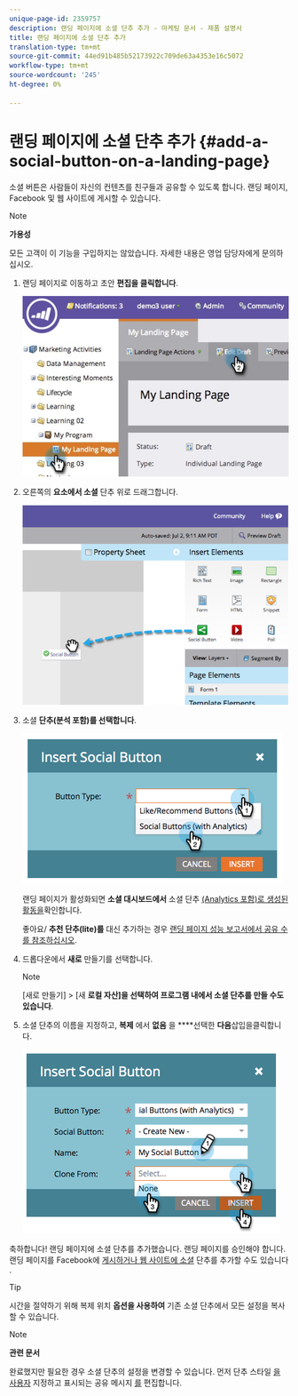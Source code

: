 ```yaml
---
unique-page-id: 2359757
description: 랜딩 페이지에 소셜 단추 추가 - 마케팅 문서 - 제품 설명서
title: 랜딩 페이지에 소셜 단추 추가
translation-type: tm+mt
source-git-commit: 44ed91b485b52173922c709de63a4353e16c5072
workflow-type: tm+mt
source-wordcount: '245'
ht-degree: 0%

---
```



# 랜딩 페이지에 소셜 단추 추가 {#add-a-social-button-on-a-landing-page}

소셜 버튼은 사람들이 자신의 컨텐츠를 친구들과 공유할 수 있도록 합니다. 랜딩 페이지, Facebook 및 웹 사이트에 게시할 수 있습니다.

>[!NOTE]
>
>**가용성**
>
>모든 고객이 이 기능을 구입하지는 않았습니다. 자세한 내용은 영업 담당자에게 문의하십시오.

1. 랜딩 페이지로 이동하고 초안 **편집을 클릭합니다**.

   ![](assets/landingpageeditdraft.jpg)

1. 오른쪽의 **요소에서 소셜** 단추 위로 드래그합니다.

   ![](assets/image2014-9-17-10-3a35-3a6.png)

1. 소셜 **단추(분석 포함)를 선택합니다**.

   ![](assets/image2014-9-17-10-3a35-3a13.png)

   랜딩 페이지가 활성화되면 **소셜 대시보드에서** 소셜 단추 [(Analytics 포함)로 생성된 활동을](view-social-performance.md)확인합니다.

   좋아요/ **추천 단추(lite)를** 대신 추가하는 경우 [랜딩 페이지 성능 보고서에서 공유 수를 참조하십시오](../../../../product-docs/demand-generation/landing-pages/understanding-landing-pages/landing-page-performance-report.md).

1. 드롭다운에서 **새로** 만들기를 선택합니다.

   >[!NOTE]
   >
   >[새로 만들기] > [새 **로컬 자산]을 선택하여 프로그램 내에서 소셜 단추를 만들 수도 있습니다**.

1. 소셜 단추의 이름을 지정하고, **복제** 에서 **없음** 을 ****&#x200B;선택한 **다음**&#x200B;삽입을클릭합니다.

   ![](assets/image2014-9-17-10-3a35-3a26.png)

축하합니다! 랜딩 페이지에 소셜 단추를 추가했습니다. 랜딩 페이지를 승인해야 합니다. 랜딩 페이지를 Facebook에 [게시하거나 웹 사이트에 소셜](../../../../product-docs/demand-generation/facebook/publish-landing-pages-to-facebook.md) 단추를 추가할 수도 있습니다 [](deploy-social-on-your-website.md).

>[!TIP]
>
>시간을 절약하기 위해 복제 위치 **옵션을 사용하여** 기존 소셜 단추에서 모든 설정을 복사할 수 있습니다.

>[!NOTE]
>
>**관련 문서**
>
>완료했지만 필요한 경우 소셜 단추의 설정을 변경할 수 있습니다. 먼저 단추 스타일 [을 사용자](../../../../product-docs/demand-generation/social/configuring-social-actions/customize-social-app-button.md) 지정하고 표시되는 공유 메시지 [를](../../../../product-docs/demand-generation/social/configuring-social-actions/configure-social-sign-up-share-flow.md) 편집합니다.
